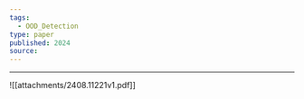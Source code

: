 ```yaml
---
tags:
  - OOD_Detection
type: paper
published: 2024
source:
---
```

---

![[attachments/2408.11221v1.pdf]]